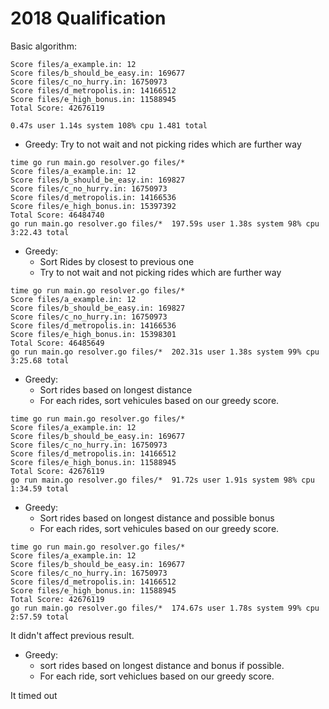 # 2018 Qualification
Basic algorithm:
```
Score files/a_example.in: 12
Score files/b_should_be_easy.in: 169677
Score files/c_no_hurry.in: 16750973
Score files/d_metropolis.in: 14166512
Score files/e_high_bonus.in: 11588945
Total Score: 42676119

0.47s user 1.14s system 108% cpu 1.481 total
```

* Greedy: Try to not wait and not picking rides which are further way
```
time go run main.go resolver.go files/*
Score files/a_example.in: 12
Score files/b_should_be_easy.in: 169827
Score files/c_no_hurry.in: 16750973
Score files/d_metropolis.in: 14166536
Score files/e_high_bonus.in: 15397392
Total Score: 46484740
go run main.go resolver.go files/*  197.59s user 1.38s system 98% cpu 3:22.43 total
```

* Greedy: 
  * Sort Rides by closest to previous one
  * Try to not wait and not picking rides which are further way
```
time go run main.go resolver.go files/*
Score files/a_example.in: 12
Score files/b_should_be_easy.in: 169827
Score files/c_no_hurry.in: 16750973
Score files/d_metropolis.in: 14166536
Score files/e_high_bonus.in: 15398301
Total Score: 46485649
go run main.go resolver.go files/*  202.31s user 1.38s system 99% cpu 3:25.68 total
```

* Greedy: 
  * Sort rides based on longest distance
  * For each rides, sort vehicules based on our greedy score.
```
time go run main.go resolver.go files/*
Score files/a_example.in: 12
Score files/b_should_be_easy.in: 169677
Score files/c_no_hurry.in: 16750973
Score files/d_metropolis.in: 14166512
Score files/e_high_bonus.in: 11588945
Total Score: 42676119
go run main.go resolver.go files/*  91.72s user 1.91s system 98% cpu 1:34.59 total
```

* Greedy: 
  * Sort rides based on longest distance and possible bonus
  * For each rides, sort vehicules based on our greedy score.

```
time go run main.go resolver.go files/*
Score files/a_example.in: 12
Score files/b_should_be_easy.in: 169677
Score files/c_no_hurry.in: 16750973
Score files/d_metropolis.in: 14166512
Score files/e_high_bonus.in: 11588945
Total Score: 42676119
go run main.go resolver.go files/*  174.67s user 1.78s system 99% cpu 2:57.59 total
```

It didn't affect previous result.

* Greedy: 
    * sort rides based on longest distance and bonus if possible.
    * For each ride, sort vehiclues based on our greedy score.

It timed out
